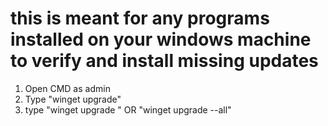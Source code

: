 # this is meant for any programs installed on your windows machine to verify and install missing updates

1. Open CMD as admin
2. Type "winget upgrade"
3. type "winget upgrade <program>" OR "winget upgrade --all"